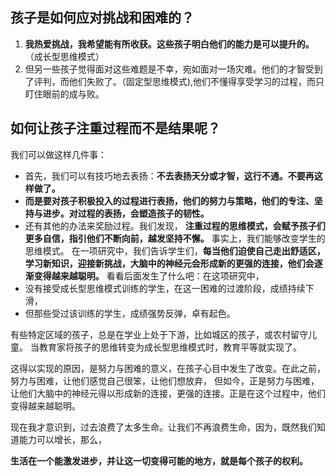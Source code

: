 
## 孩子是如何应对挑战和困难的？

1. **我热爱挑战，我希望能有所收获。这些孩子明白他们的能力是可以提升的。**（成长型思维模式）
2. 但另一些孩子觉得面对这些难题是不幸，宛如面对一场灾难。他们的才智受到了评判，而他们失败了。（固定型思维模式),他们不懂得享受学习的过程，而只盯住眼前的成与败。

## 如何让孩子注重过程而不是结果呢？
我们可以做这样几件事：
- 首先，我们可以有技巧地去表扬：**不去表扬天分或才智，这行不通。不要再这样做了。**
- **而是要对孩子积极投入的过程进行表扬，他们的努力与策略，他们的专注、坚持与进步。对过程的表扬，会塑造孩子的韧性。**
- 还有其他的办法来奖励过程。我们发现， **注重过程的思维模式，会赋予孩子们更多自信，指引他们不断向前，越发坚持不懈。**
事实上，我们能够改变学生的思维模式。
在一项研究中，我们告诉学生们，**每当他们迫使自己走出舒适区，学习新知识，迎接新挑战，大脑中的神经元会形成新的更强的连接，他们会逐渐变得越来越聪明。**
看看后面发生了什么吧：在这项研究中，
- 没有接受成长型思维模式训练的学生，在这一困难的过渡阶段，成绩持续下滑，
- 但那些受过该训练的学生，成绩强势反弹，卓有起色。


有些特定区域的孩子，总是在学业上处于下游，比如城区的孩子，或农村留守儿童。
当教育家将孩子的思维转变为成长型思维模式时，教育平等就实现了。

这得以实现的原因，是努力与困难的意义，在孩子心目中发生了改变。在此之前，努力与困难，让他们感觉自己很笨，让他们想放弃，
但如今，正是努力与困难，让他们大脑中的神经元得以形成新的连接，更强的连接。正是在这个过程中，他们变得越来越聪明。

现在我才意识到，过去浪费了太多生命。让我们不再浪费生命，因为，既然我们知道能力可以增长，那么，

**生活在一个能激发进步，并让这一切变得可能的地方，就是每个孩子的权利。**